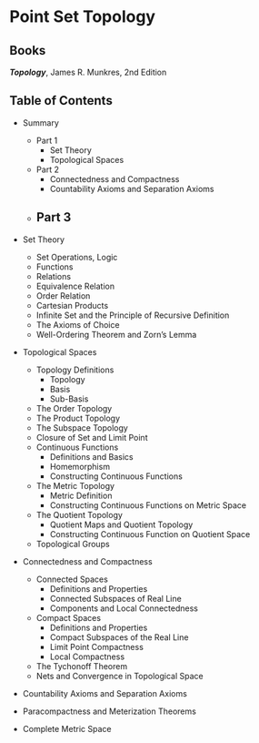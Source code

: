 # Point Set Topology

## Books

***Topology***, James R. Munkres, 2nd Edition

## Table of Contents
- Summary 
	- Part 1
		- Set Theory
		- Topological Spaces
	- Part 2
		- Connectedness and Compactness
		- Countability Axioms and Separation Axioms
	- Part 3
		- 	 

- Set Theory
	- Set Operations, Logic
	- Functions
	- Relations
	- Equivalence Relation
	- Order Relation
	- Cartesian Products
	- Infinite Set and the Principle of Recursive Definition
	- The Axioms of Choice
	- Well-Ordering Theorem and Zorn’s Lemma

- Topological Spaces
	- Topology Definitions
		- Topology
		- Basis
		- Sub-Basis
	- The Order Topology
	- The Product Topology
	- The Subspace Topology
	- Closure of Set and Limit Point
	- Continuous Functions
		- Definitions and Basics
		- Homemorphism
		- Constructing Continuous Functions 
	- The Metric Topology
		- Metric Definition
		- Constructing Continuous Functions on Metric Space 
	- The Quotient Topology
		- Quotient Maps and Quotient Topology
		- Constructing Continuous Function on Quotient Space 
	- Topological Groups 

- Connectedness and Compactness
	- Connected Spaces
		- Definitions and Properties
		- Connected Subspaces of Real Line
		- Components and Local Connectedness 
	- Compact Spaces 
		- Definitions and Properties
		- Compact Subspaces of the Real Line
		- Limit Point Compactness
		- Local Compactness 
	- The Tychonoff Theorem
	- Nets and Convergence in Topological Space 

- Countability Axioms and Separation Axioms

- Paracompactness and Meterization Theorems

- Complete Metric Space
